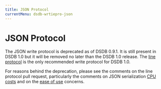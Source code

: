 ```yaml
---
title: JSON Protocol
currentMenu: dsdb-wrtiepro-json
---
```


# JSON Protocol

The JSON write protocol is deprecated as of DSDB 0.9.1.
It is still present in DSDB 1.0 but it will be removed no later than the DSDB 1.0 release.
The [line protocol](/dsdb/v1.0/write_protocols/line/) is the only recommended write protocol for DSDB 1.0.

For reasons behind the deprecation, please see the comments on the line protocol pull request, particularly the comments on JSON serialization [CPU costs](https://github.com/dasudian/dsdb/pull/2696#issuecomment-106968181) and on the [ease of use](https://github.com/dsdb/dsdb/pull/2696#issuecomment-107043910) concerns.
